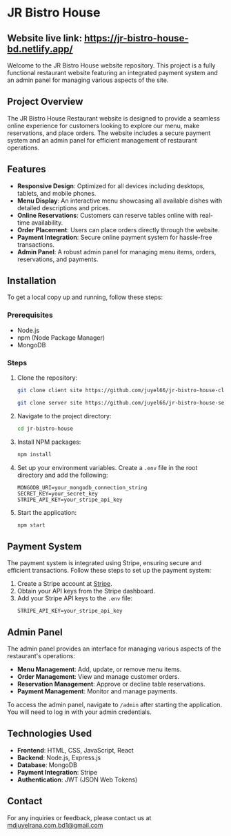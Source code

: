 # JR Bistro House
## Website live link: https://jr-bistro-house-bd.netlify.app/

Welcome to the JR Bistro House website repository. This project is a fully functional restaurant website featuring an integrated payment system and an admin panel for managing various aspects of the site.

## Project Overview
The JR Bistro House Restaurant website is designed to provide a seamless online experience for customers looking to explore our menu, make reservations, and place orders. The website includes a secure payment system and an admin panel for efficient management of restaurant operations.

## Features
- **Responsive Design**: Optimized for all devices including desktops, tablets, and mobile phones.
- **Menu Display**: An interactive menu showcasing all available dishes with detailed descriptions and prices.
- **Online Reservations**: Customers can reserve tables online with real-time availability.
- **Order Placement**: Users can place orders directly through the website.
- **Payment Integration**: Secure online payment system for hassle-free transactions.
- **Admin Panel**: A robust admin panel for managing menu items, orders, reservations, and payments.

## Installation
To get a local copy up and running, follow these steps:

### Prerequisites
- Node.js
- npm (Node Package Manager)
- MongoDB

### Steps
1. Clone the repository:
    ```sh
    git clone client site https://github.com/juyel66/jr-bistro-house-client
    ```
    ```sh
    git clone server site https://github.com/juyel66/jr-bistro-house-server
    ```
2. Navigate to the project directory:
    ```sh
    cd jr-bistro-house
    ```
3. Install NPM packages:
    ```sh
    npm install
    ```
4. Set up your environment variables. Create a `.env` file in the root directory and add the following:
    ```env
    MONGODB_URI=your_mongodb_connection_string
    SECRET_KEY=your_secret_key
    STRIPE_API_KEY=your_stripe_api_key
    ```
5. Start the application:
    ```sh
    npm start
    ```


## Payment System
The payment system is integrated using Stripe, ensuring secure and efficient transactions. Follow these steps to set up the payment system:

1. Create a Stripe account at [Stripe](https://stripe.com).
2. Obtain your API keys from the Stripe dashboard.
3. Add your Stripe API keys to the `.env` file:
    ```env
    STRIPE_API_KEY=your_stripe_api_key
    ```

## Admin Panel
The admin panel provides an interface for managing various aspects of the restaurant's operations:

- **Menu Management**: Add, update, or remove menu items.
- **Order Management**: View and manage customer orders.
- **Reservation Management**: Approve or decline table reservations.
- **Payment Management**: Monitor and manage payments.

To access the admin panel, navigate to `/admin` after starting the application. You will need to log in with your admin credentials.

## Technologies Used
- **Frontend**: HTML, CSS, JavaScript, React
- **Backend**: Node.js, Express.js
- **Database**: MongoDB
- **Payment Integration**: Stripe
- **Authentication**: JWT (JSON Web Tokens)


   
## Contact
For any inquiries or feedback, please contact us at mdjuyelrana.com.bd1@gmail.com

